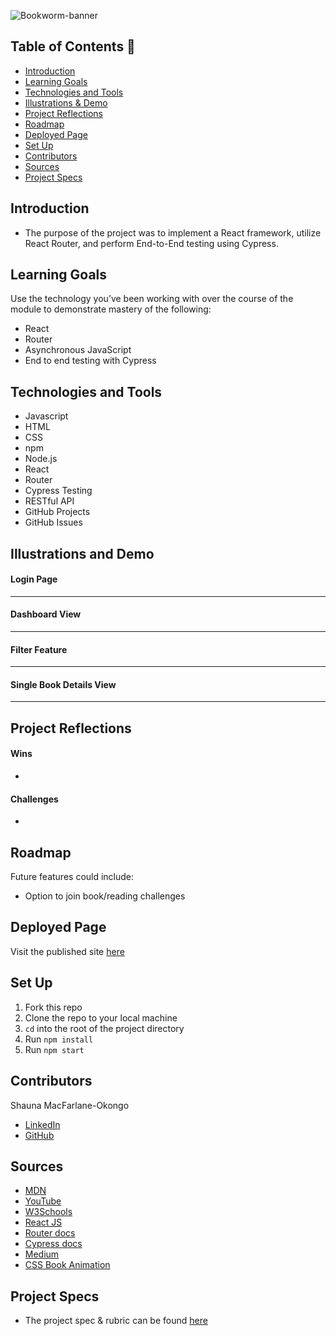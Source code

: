 ![Bookworm-banner](https://user-images.githubusercontent.com/102887963/189165334-44a72f86-54cc-4da2-a8a7-87fab7ff652f.png)
## Table of Contents 📖
- [Introduction](#introduction)
- [Learning Goals](#learning-goals)
- [Technologies and Tools](#technologies-and-tools)
- [Illustrations & Demo](#illustrations-and-demo)
- [Project Reflections](#project-reflections)
- [Roadmap](#roadmap)
- [Deployed Page](#deployed-page)
- [Set Up](#set-up)
- [Contributors](#contributors)
- [Sources](#sources)
- [Project Specs](#project-specs)

## Introduction
- The purpose of the project was to implement a React framework, utilize React Router, and perform End-to-End testing using Cypress. 

## Learning Goals
Use the technology you’ve been working with over the course of the module to demonstrate mastery of the following:
- React
- Router
- Asynchronous JavaScript
- End to end testing with Cypress

## Technologies and Tools
- Javascript
- HTML
- CSS
- npm
- Node.js
- React
- Router
- Cypress Testing
- RESTful API
- GitHub Projects
- GitHub Issues

## Illustrations and Demo
#### Login Page


----
#### Dashboard View

----
#### Filter Feature

----
#### Single Book Details View

----

## Project Reflections
#### Wins
- 

#### Challenges
- 

## Roadmap
Future features could include:
- Option to join book/reading challenges

## Deployed Page
Visit the published site [here](https://DrSLMac.github.io/Bookworm/)

## Set Up
1. Fork this repo
2. Clone the repo to your local machine
3. `cd` into the root of the project directory
4. Run `npm install`
5. Run `npm start`

## Contributors
 Shauna MacFarlane-Okongo
 - [LinkedIn](https://github.com/DrSLMac)
 - [GitHub](https://github.com/DrSLMac)
 
## Sources
 - [MDN](http://developer.mozilla.org/en-US/)
 - [YouTube](https://www.youtube.com/)
 - [W3Schools](https://www.w3schools.com/)
 - [React JS](https://reactjs.org/)
 - [Router docs](https://reactrouter.com/)
 - [Cypress docs](https://docs.cypress.io/guides/overview/why-cypress)
 - [Medium](https://medium.com/)
 - [CSS Book Animation](https://devsnap.me/css-book-effects)

## Project Specs
 - The project spec & rubric can be found [here](https://frontend.turing.edu/projects/module-3/showcase.html)
